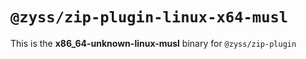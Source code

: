 # `@zyss/zip-plugin-linux-x64-musl`

This is the **x86_64-unknown-linux-musl** binary for `@zyss/zip-plugin`
